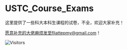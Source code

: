 # USTC_Course_Exams

这里提供了一些科大本科生课程的试卷，不全，欢迎大家补充！

愿意补充的大佬麻烦发至fliattepmy@gmail.com！

![Visitors]( https://visitor-badge.glitch.me/badge?page_id=<Muyuan-Peng/USTC_Course_Exams>)
